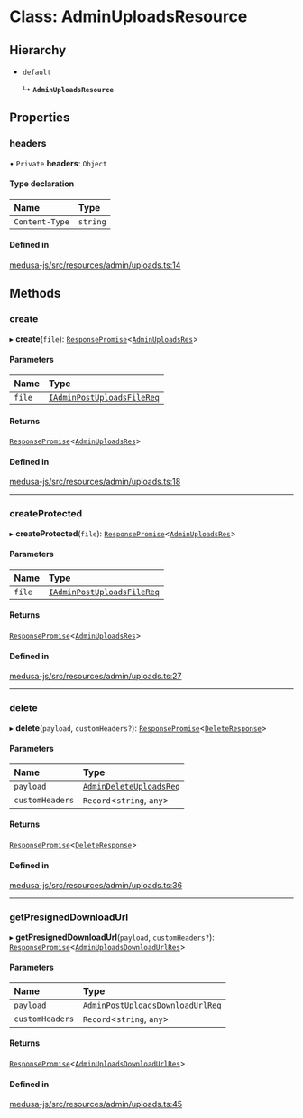 # Class: AdminUploadsResource

## Hierarchy

- `default`

  ↳ **`AdminUploadsResource`**

## Properties

### headers

• `Private` **headers**: `Object`

#### Type declaration

| Name | Type |
| :------ | :------ |
| `Content-Type` | `string` |

#### Defined in

[medusa-js/src/resources/admin/uploads.ts:14](https://github.com/productinfo/medusa/blob/e4e65812/packages/medusa-js/src/resources/admin/uploads.ts#L14)

## Methods

### create

▸ **create**(`file`): [`ResponsePromise`](../modules/internal.md#responsepromise)<[`AdminUploadsRes`](../modules/internal-28.md#adminuploadsres)\>

#### Parameters

| Name | Type |
| :------ | :------ |
| `file` | [`IAdminPostUploadsFileReq`](internal-28.IAdminPostUploadsFileReq.md) |

#### Returns

[`ResponsePromise`](../modules/internal.md#responsepromise)<[`AdminUploadsRes`](../modules/internal-28.md#adminuploadsres)\>

#### Defined in

[medusa-js/src/resources/admin/uploads.ts:18](https://github.com/productinfo/medusa/blob/e4e65812/packages/medusa-js/src/resources/admin/uploads.ts#L18)

___

### createProtected

▸ **createProtected**(`file`): [`ResponsePromise`](../modules/internal.md#responsepromise)<[`AdminUploadsRes`](../modules/internal-28.md#adminuploadsres)\>

#### Parameters

| Name | Type |
| :------ | :------ |
| `file` | [`IAdminPostUploadsFileReq`](internal-28.IAdminPostUploadsFileReq.md) |

#### Returns

[`ResponsePromise`](../modules/internal.md#responsepromise)<[`AdminUploadsRes`](../modules/internal-28.md#adminuploadsres)\>

#### Defined in

[medusa-js/src/resources/admin/uploads.ts:27](https://github.com/productinfo/medusa/blob/e4e65812/packages/medusa-js/src/resources/admin/uploads.ts#L27)

___

### delete

▸ **delete**(`payload`, `customHeaders?`): [`ResponsePromise`](../modules/internal.md#responsepromise)<[`DeleteResponse`](../modules/internal-3.md#deleteresponse)\>

#### Parameters

| Name | Type |
| :------ | :------ |
| `payload` | [`AdminDeleteUploadsReq`](internal-28.AdminDeleteUploadsReq.md) |
| `customHeaders` | `Record`<`string`, `any`\> |

#### Returns

[`ResponsePromise`](../modules/internal.md#responsepromise)<[`DeleteResponse`](../modules/internal-3.md#deleteresponse)\>

#### Defined in

[medusa-js/src/resources/admin/uploads.ts:36](https://github.com/productinfo/medusa/blob/e4e65812/packages/medusa-js/src/resources/admin/uploads.ts#L36)

___

### getPresignedDownloadUrl

▸ **getPresignedDownloadUrl**(`payload`, `customHeaders?`): [`ResponsePromise`](../modules/internal.md#responsepromise)<[`AdminUploadsDownloadUrlRes`](../modules/internal-28.md#adminuploadsdownloadurlres)\>

#### Parameters

| Name | Type |
| :------ | :------ |
| `payload` | [`AdminPostUploadsDownloadUrlReq`](internal-28.AdminPostUploadsDownloadUrlReq.md) |
| `customHeaders` | `Record`<`string`, `any`\> |

#### Returns

[`ResponsePromise`](../modules/internal.md#responsepromise)<[`AdminUploadsDownloadUrlRes`](../modules/internal-28.md#adminuploadsdownloadurlres)\>

#### Defined in

[medusa-js/src/resources/admin/uploads.ts:45](https://github.com/productinfo/medusa/blob/e4e65812/packages/medusa-js/src/resources/admin/uploads.ts#L45)
